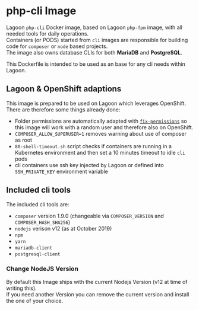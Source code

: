 # php-cli Image

Lagoon `php-cli` Docker image, based on Lagoon `php-fpm` image, with all needed tools for daily operations.  
Containers \(or PODS\) started from `cli` images are responsible for building code for `composer` or `node` based projects.  
The image also owns database CLIs for both **MariaDB** and **PostgreSQL**.

This Dockerfile is intended to be used as an base for any cli needs within Lagoon.

## Lagoon & OpenShift adaptions

This image is prepared to be used on Lagoon which leverages OpenShift. There are therefore some things already done:

* Folder permissions are automatically adapted with [`fix-permissions`](https://github.com/sclorg/s2i-base-container/blob/master/core/root/usr/bin/fix-permissions) so this image will work with a random user and therefore also on OpenShift.
* `COMPOSER_ALLOW_SUPERUSER=1` removes warning about use of composer as root
* `80-shell-timeout.sh` script checks if containers are running in a Kubernetes environment and then set a 10 minutes timeout to idle `cli` pods
* cli containers use ssh key injected by Lagoon or defined into `SSH_PRIVATE_KEY` environment variable

## Included cli tools

The included cli tools are:

* `composer` version 1.9.0 \(changeable via `COMPOSER_VERSION` and `COMPOSER_HASH_SHA256`\)
* `nodejs` verison v12 \(as at October 2019\)
* `npm`
* `yarn`
* `mariadb-client`
* `postgresql-client`

### Change NodeJS Version

By default this Image ships with the current Nodejs Version \(v12 at time of writing this\).  
If you need another Version you can remove the current version and install the one of your choice.


